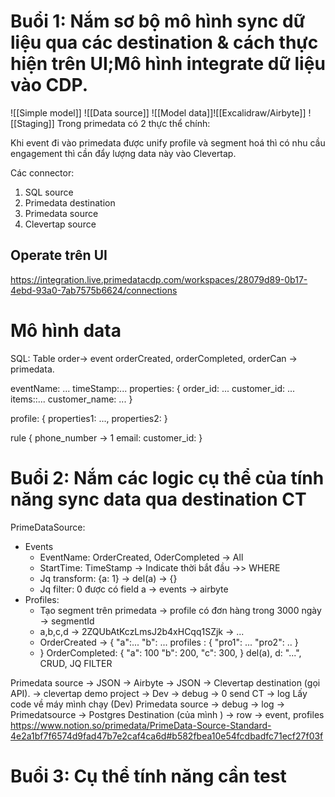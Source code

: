 # Buổi 1: Nắm sơ bộ mô hình sync dữ liệu qua các destination & cách thực hiện trên UI;Mô hình integrate dữ liệu vào CDP.  
![[Simple model]]
![[Data source]]
![[Model data]]![[Excalidraw/Airbyte]]
![[Staging]]
Trong primedata có 2 thực thể chính: 

Khi event đi vào primedata được unify profile và segment hoá thì có nhu cầu engagement thì cần đẩy lượng data này vào Clevertap.


Các connector:
1. SQL source 
2. Primedata destination
3. Primedata source
4. Clevertap source
## Operate trên UI
https://integration.live.primedatacdp.com/workspaces/28079d89-0b17-4ebd-93a0-7ab7575b6624/connections

# Mô hình data
SQL: Table order-> event orderCreated, orderCompleted, orderCan -> primedata.

eventName: ...
timeStamp:...
properties: {
	order_id: ...
	customer_id: ...
	items::... 
	customer_name: ...
}

profile: {
properties1: ...,
properties2: 
}

rule {
phone_number -> 1
email:
customer_id: 
}

# Buổi 2: Nắm các logic cụ thể của tính năng sync data qua destination CT  
PrimeDataSource: 
- Events
	- EventName: OrderCreated, OderCompleted -> All
	- StartTime: TimeStamp -> Indicate thời bắt đầu ->> WHERE 
	- Jq transform: {a: 1} -> del(a) -> {}
	- Jq filter:  0 được có field a -> events -> airbyte
- Profiles:
	-  Tạo segment trên primedata -> profile có đơn hàng trong 3000 ngày -> segmentId
	- a,b,c,d -> 2ZQUbAtKczLmsJ2b4xHCqq1SZjk -> ...
	-  OrderCreated -> {
 "a":...
 "b": ... 
 profiles : {
 "pro1": ...
 "pro2": ..
 }
	- }
	OrderCompleted: {
	 "a": 100
	 "b": 200,
	 "c": 300,
	}
	del(a), d: "...", CRUD, JQ FILTER

Primedata source -> JSON -> Airbyte -> JSON -> Clevertap destination (gọi API).
-> clevertap demo project ->
Dev -> debug -> 0 send CT -> log 
Lấy code về máy mình chạy (Dev)
Primedata source -> debug -> log -> 
Primedatsource -> Postgres Destination (của mình ) ->  row -> event, profiles 
https://www.notion.so/primedata/PrimeData-Source-Standard-4e2a1bf7f6574d9fad47b7e2caf4ca6d#b582fbea10e54fcdbadfc71ecf27f03f

# Buổi 3: Cụ thể tính năng cần test
